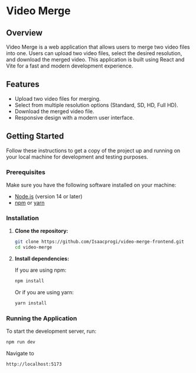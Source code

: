 # Video Merge

## Overview

Video Merge is a web application that allows users to merge two video files into one. Users can upload two video files, select the desired resolution, and download the merged video. This application is built using React and Vite for a fast and modern development experience.

## Features

- Upload two video files for merging.
- Select from multiple resolution options (Standard, SD, HD, Full HD).
- Download the merged video file.
- Responsive design with a modern user interface.

## Getting Started

Follow these instructions to get a copy of the project up and running on your local machine for development and testing purposes.

### Prerequisites

Make sure you have the following software installed on your machine:

- [Node.js](https://nodejs.org/) (version 14 or later)
- [npm](https://www.npmjs.com/) or [yarn](https://yarnpkg.com/)

### Installation

1. **Clone the repository:**

    ```bash
    git clone https://github.com/Isaacprogi/video-merge-frontend.git
    cd video-merge
    ```

2. **Install dependencies:**

    If you are using npm:

    ```bash
    npm install
    ```

    Or if you are using yarn:

    ```bash
    yarn install
    ```

### Running the Application

To start the development server, run:

```bash
npm run dev
```
Navigate to 

```bash
http://localhost:5173
```
